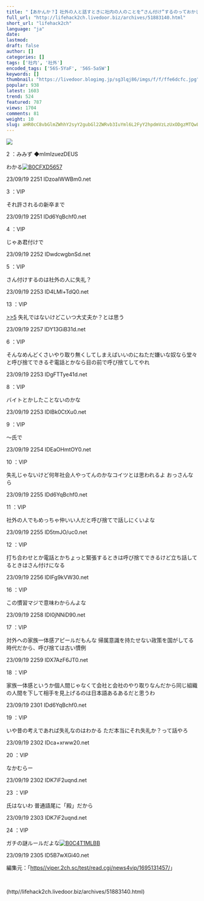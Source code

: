 ```yaml
---
title: "【あかんか？】社外の人と話すときに社内の人のことを“さん付け”するのっておかしいのか？？？？"
full_url: "http://lifehack2ch.livedoor.biz/archives/51883140.html"
short_url: "lifehack2ch"
language: "ja"
date: 
lastmod: 
draft: false
author: []
categories: []
tags: ['社内', '社外']
encoded_tags: ['56S-5YaF', '56S-5aSW']
keywords: []
thumbnail: "https://livedoor.blogimg.jp/sg3lqj86/imgs/f/f/ffe6dcfc.jpg"
popular: 938
latest: 1603
trend: 524
featured: 787
views: 1704
comments: 81
weight: 10
slug: aHR0cC8vbGlmZWhhY2syY2gubGl2ZWRvb3IuYml6L2FyY2hpdmVzLzUxODgzMTQwLmh0bWw=
---
```


![](https://livedoor.blogimg.jp/sg3lqj86/imgs/f/f/ffe6dcfc.jpg)

<div><p class='t_name'>2 ：みみず ◆mImIzuezDEUS </p> <p class='r2'>わかる<a href='https//www.amazon.co.jp/dp/B0CFXD5657/?tag=nishiky24-22' target='_blank'><img src='https//m.media-amazon.com/images/I/41B+fi5O4wL._SL500_.jpg' alt='B0CFXD5657' border='0'></a> </p><p>23/09/19 2251 IDzoaIWWBm0.net</p> <p class='t_name'>3 ：VIP</p> <p class='r4'>それ許されるの新卒まで </p><p>23/09/19 2251 IDd6YqBchf0.net</p> <p class='t_name'>4 ：VIP</p> <p class='r4'>じゃあ君付けで </p><p>23/09/19 2252 IDwdcwgbnSd.net</p> <p class='t_name'>5 ：VIP</p> <p class='r1'>さん付けするのは社外の人に失礼？ </p><p>23/09/19 2253 ID4LMl+TdQ0.net</p> <p class='t_name_res'>13 ：VIP</p> <p class='r4'><a href='#res_5'>>>5</a> 失礼ではないけどこいつ大丈夫か？とは思う </p><p>23/09/19 2257 IDY13GiB31d.net</p> <p class='t_name'>6 ：VIP</p> <p class='r4'>そんなめんどくさいやり取り無くしてしまえばいいのにねただ嫌いな奴なら堂々と呼び捨てできるぞ電話とかなら目の前で呼び捨てしてやれ </p><p>23/09/19 2253 IDgFTTye41d.net</p> <p class='t_name'>8 ：VIP</p> <p class='r4'>バイトとかしたことないのかな </p><p>23/09/19 2253 IDlBk0CtXu0.net</p> <p class='t_name'>9 ：VIP</p> <p class='r4'>〜氏で </p><p>23/09/19 2254 IDEaOHmtOY0.net</p> <p class='t_name'>10 ：VIP</p> <p class='r4'>失礼じゃないけど何年社会人やってんのかなコイツとは思われるよ おっさんなら </p><p>23/09/19 2255 IDd6YqBchf0.net</p> <p class='t_name'>11 ：VIP</p> <p class='r4'>社外の人でもめっちゃ仲いい人だと呼び捨てで話しにくいよな </p><p>23/09/19 2255 ID5tmJO/uc0.net</p> <p class='t_name'>12 ：VIP</p> <p class='r4'>打ち合わせとか電話とかちょっと緊張するときは呼び捨てできるけど立ち話してるときはさん付けになる </p><p>23/09/19 2256 IDlFg9kVW30.net</p> <p class='t_name'>16 ：VIP</p> <p class='r4'>この慣習マジで意味わからんよな </p><p>23/09/19 2258 IDI0jNNiD90.net</p> <p class='t_name'>17 ：VIP</p> <p class='r4'>対外への家族一体感アピールだもんな 帰属意識を持たせない政策を国がしてる時代だから、呼び捨ては古い慣例 </p><p>23/09/19 2259 IDX7AzF6JT0.net</p> <p class='t_name'>18 ：VIP</p> <p class='r4'>家族一体感というか個人間じゃなくて会社と会社のやり取りなんだから同じ組織の人間を下して相手を見上げるのは日本語あるあるだと思うわ </p><p>23/09/19 2301 IDd6YqBchf0.net</p> <p class='t_name'>19 ：VIP</p> <p class='r4'>いや昔の考えであれば失礼なのはわかる ただ本当にそれ失礼か？って話やろ </p><p>23/09/19 2302 IDca+xrww20.net</p> <p class='t_name'>20 ：VIP</p> <p class='r4'>なかむらー </p><p>23/09/19 2302 IDK7iF2uqnd.net</p> <p class='t_name'>23 ：VIP</p> <p class='r4'>氏はないわ 普通語尾に「殿」だから </p><p>23/09/19 2303 IDK7iF2uqnd.net</p> <p class='t_name'>24 ：VIP</p> <p class='r2'>ガチの謎ルールだよな<a href='https//www.amazon.co.jp/dp/B0C4T1MLBB/?tag=nishiky24-22' target='_blank'><img src='https//m.media-amazon.com/images/I/41fDycfrzxL._SL500_.jpg' alt='B0C4T1MLBB' border='0'></a> </p><p>23/09/19 2305 ID5B7wXGi40.net</p> <p class='p_url'>編集元：「<a href='https//viper.2ch.sc/test/read.cgi/news4vip/1695131457/' target='_blank'>https//viper.2ch.sc/test/read.cgi/news4vip/1695131457/</a>」</p> <br clear='all'></div>

(http//lifehack2ch.livedoor.biz/archives/51883140.html)
